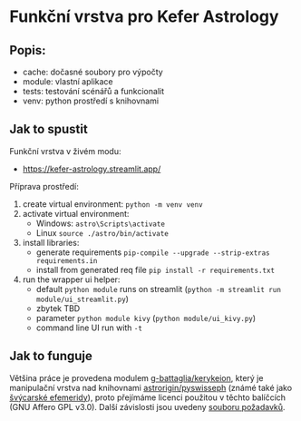 # Funkční vrstva pro Kefer Astrology

## Popis:

- cache: dočasné soubory pro výpočty
- module: vlastní aplikace
- tests: testování scénářů a funkcionalit
- venv: python prostředí s knihovnami

## Jak to spustit

Funkční vrstva v živém modu:

- https://kefer-astrology.streamlit.app/

Příprava prostředí: 

1. create virtual environment: `python -m venv venv`
2. activate virtual environment:
   - Windows: `astro\Scripts\activate`
   - Linux `source ./astro/bin/activate`
3. install libraries:
   - generate requirements `pip-compile --upgrade --strip-extras requirements.in`
   - install from generated req file `pip install -r requirements.txt`
4. run the wrapper ui helper:
   - default `python module` runs on streamlit (`python -m streamlit run module/ui_streamlit.py`)
   - zbytek TBD
   - parameter `python module kivy` (`python module/ui_kivy.py`)
   - command line UI run with `-t` 

## Jak to funguje

Většina práce je provedena modulem [g-battaglia/kerykeion](https://github.com/g-battaglia/kerykeion), který je manipulační vrstva nad knihovnami [astrorigin/pyswisseph](https://github.com/astrorigin/pyswisseph) (známé také jako [švýcarské efemeridy](https://www.astro.com/swisseph/swephinfo_e.htm)), proto přejímáme licenci použitou v těchto balíčcích (GNU Affero GPL v3.0). Další závislosti jsou uvedeny [souboru požadavků](./requirements.in).

